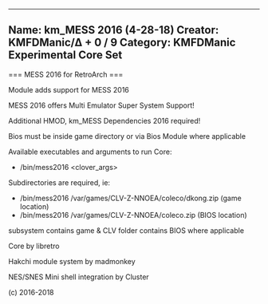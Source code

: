 -----------------------
Name: km_MESS 2016 (4-28-18)
Creator: KMFDManic/∆ + 0 / 9
Category: KMFDManic Experimental Core Set
-----------------------
=== MESS 2016 for RetroArch ===

Module adds support for MESS 2016

MESS 2016 offers Multi Emulator Super System Support!

Additional HMOD, km_MESS Dependencies 2016 required!

Bios must be inside game directory or via Bios Module where applicable

Available executables and arguments to run Core:
- /bin/mess2016 <rom> <clover_args>

Subdirectories are required, ie: 

- /bin/mess2016 /var/games/CLV-Z-NNOEA/coleco/dkong.zip (game location)
- /bin/mess2016 /var/games/CLV-Z-NNOEA/coleco.zip (BIOS location)

subsystem contains game & CLV folder contains BIOS where applicable

Core by libretro

Hakchi module system by madmonkey

NES/SNES Mini shell integration by Cluster

(c) 2016-2018
